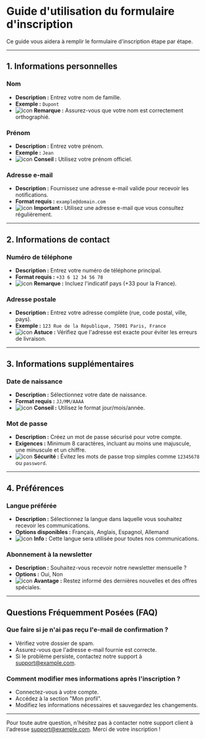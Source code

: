 # Guide d'utilisation du formulaire d'inscription

Ce guide vous aidera à remplir le formulaire d'inscription étape par étape.

---

## 1. Informations personnelles

### **Nom**

- **Description :** Entrez votre nom de famille.
- **Exemple :** `Dupont`
- ![icon](https://via.placeholder.com/15/000000/000000?text=+) **Remarque :** Assurez-vous que votre nom est correctement orthographié.

### **Prénom**

- **Description :** Entrez votre prénom.
- **Exemple :** `Jean`
- ![icon](https://via.placeholder.com/15/000000/000000?text=+) **Conseil :** Utilisez votre prénom officiel.

### **Adresse e-mail**

- **Description :** Fournissez une adresse e-mail valide pour recevoir les notifications.
- **Format requis :** `example@domain.com`
- ![icon](https://via.placeholder.com/15/000000/000000?text=+) **Important :** Utilisez une adresse e-mail que vous consultez régulièrement.

---

## 2. Informations de contact

### **Numéro de téléphone**

- **Description :** Entrez votre numéro de téléphone principal.
- **Format requis :** `+33 6 12 34 56 78`
- ![icon](https://via.placeholder.com/15/000000/000000?text=+) **Remarque :** Incluez l'indicatif pays (+33 pour la France).

### **Adresse postale**

- **Description :** Entrez votre adresse complète (rue, code postal, ville, pays).
- **Exemple :** `123 Rue de la République, 75001 Paris, France`
- ![icon](https://via.placeholder.com/15/000000/000000?text=+) **Astuce :** Vérifiez que l'adresse est exacte pour éviter les erreurs de livraison.

---

## 3. Informations supplémentaires

### **Date de naissance**

- **Description :** Sélectionnez votre date de naissance.
- **Format requis :** `JJ/MM/AAAA`
- ![icon](https://via.placeholder.com/15/000000/000000?text=+) **Conseil :** Utilisez le format jour/mois/année.

### **Mot de passe**

- **Description :** Créez un mot de passe sécurisé pour votre compte.
- **Exigences :** Minimum 8 caractères, incluant au moins une majuscule, une minuscule et un chiffre.
- ![icon](https://via.placeholder.com/15/000000/000000?text=+) **Sécurité :** Évitez les mots de passe trop simples comme `12345678` ou `password`.

---

## 4. Préférences

### **Langue préférée**

- **Description :** Sélectionnez la langue dans laquelle vous souhaitez recevoir les communications.
- **Options disponibles :** Français, Anglais, Espagnol, Allemand
- ![icon](https://via.placeholder.com/15/000000/000000?text=+) **Info :** Cette langue sera utilisée pour toutes nos communications.

### **Abonnement à la newsletter**

- **Description :** Souhaitez-vous recevoir notre newsletter mensuelle ?
- **Options :** Oui, Non
- ![icon](https://via.placeholder.com/15/000000/000000?text=+) **Avantage :** Restez informé des dernières nouvelles et des offres spéciales.

---

## Questions Fréquemment Posées (FAQ)

### **Que faire si je n'ai pas reçu l'e-mail de confirmation ?**

- Vérifiez votre dossier de spam.
- Assurez-vous que l'adresse e-mail fournie est correcte.
- Si le problème persiste, contactez notre support à <support@example.com>.

### **Comment modifier mes informations après l'inscription ?**

- Connectez-vous à votre compte.
- Accédez à la section "Mon profil".
- Modifiez les informations nécessaires et sauvegardez les changements.

---

Pour toute autre question, n'hésitez pas à contacter notre support client à l'adresse <support@example.com>. Merci de votre inscription !
